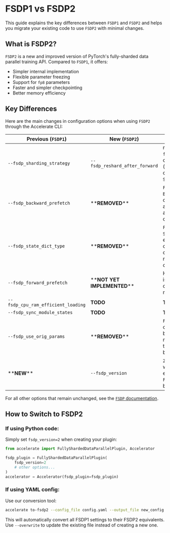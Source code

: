 <!--Copyright 2025 The HuggingFace Team. All rights reserved.

Licensed under the Apache License, Version 2.0 (the "License"); you may not use this file except in compliance with
the License. You may obtain a copy of the License at

http://www.apache.org/licenses/LICENSE-2.0

Unless required by applicable law or agreed to in writing, software distributed under the License is distributed on
an "AS IS" BASIS, WITHOUT WARRANTIES OR CONDITIONS OF ANY KIND, either express or implied. See the License for the
specific language governing permissions and limitations under the License.

⚠️ Note that this file is in Markdown but contain specific syntax for our doc-builder (similar to MDX) that may not be
rendered properly in your Markdown viewer.
-->

# FSDP1 vs FSDP2

This guide explains the key differences between `FSDP1` and `FSDP2` and helps you migrate your existing code to use `FSDP2` with minimal changes.

## What is FSDP2?

`FSDP2` is a new and improved version of PyTorch's fully-sharded data parallel training API. Compared to `FSDP1`, it offers:
- Simpler internal implementation
- Flexible parameter freezing
- Support for `fp8` parameters
- Faster and simpler checkpointing
- Better memory efficiency

## Key Differences

Here are the main changes in configuration options when using `FSDP2` through the Accelerate CLI:

Previous (`FSDP1`) | New (`FSDP2`) | What Changed
-- | -- | --
`--fsdp_sharding_strategy` | `--fsdp_reshard_after_forward` | replaces `--fsdp_sharding_strategy`, changed to `true` (previously `FULL_SHARD`) or `false` (previously `SHARD_GRAD_OP`)
`--fsdp_backward_prefetch` | \*\***REMOVED**\*\* | `FSDP2` uses previous `BACKWARD_PRE` option by default, as only this allows communication and computation overlap
`--fsdp_state_dict_type` | \*\***REMOVED**\*\* | `FSDP2` always uses `SHARDED_STATE_DICT`, i.e. each rank only checkpoints the shard of the model on it, resulting in no extra communication
`--fsdp_forward_prefetch` | \*\***NOT YET IMPLEMENTED**\*\* | How to implement this is under active discussion, for now it is not supported in `FSDP2`
`--fsdp_cpu_ram_efficient_loading` | **TODO** | **TODO**
`--fsdp_sync_module_states` | **TODO** | **TODO**
`--fsdp_use_orig_params` | \*\***REMOVED**\*\* | `FSDP2` uses a `DTensor` class on the background, which means it *always* uses the original parameters by default
\*\***NEW**\*\* | `--fsdp_version` | `2` is the default option, which means `FSDP2` is enabled by default, `FSDP1` can be selected by setting this to `1`

For all other options that remain unchanged, see the [`FSDP` documentation](../usage_guides/fsdp.md).

## How to Switch to FSDP2

### If using Python code:
Simply set `fsdp_version=2` when creating your plugin:

```python
from accelerate import FullyShardedDataParallelPlugin, Accelerator

fsdp_plugin = FullyShardedDataParallelPlugin(
    fsdp_version=2
    # other options...
)
accelerator = Accelerator(fsdp_plugin=fsdp_plugin)
```

### If using YAML config:
Use our conversion tool:
```bash
accelerate to-fsdp2 --config_file config.yaml --output_file new_config.yaml
```

This will automatically convert all FSDP1 settings to their FSDP2 equivalents. Use `--overwrite` to update the existing file instead of creating a new one.
